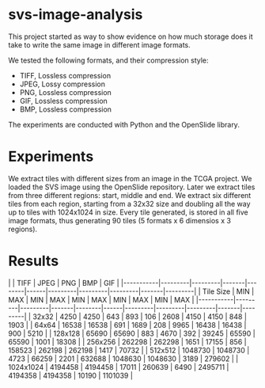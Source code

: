 # svs-image-analysis

This project started as way to show evidence on how much storage
does it take to write the same image in different image formats.

We tested the following formats, and their compression style:
* TIFF, Lossless compression
* JPEG, Lossy compression
* PNG, Lossless compression
* GIF, Lossless compression
* BMP, Lossless compression

The experiments are conducted with Python and the OpenSlide library.

# Experiments
We extract tiles with different sizes from an image in the TCGA project.
We loaded the SVS image using the OpenSlide repository. Later we extract
tiles from three different regions: start, middle and end.
We extract six different tiles from each region, starting from a 32x32 size
and doubling all the way up to tiles with 1024x1024 in size.
Every tile generated, is stored in all five image formats, thus generating
90 tiles (5 formats x 6 dimensios x 3 regions).

# Results
|           |       TIFF        |      JPEG      |     PNG        |        BMP        |        GIF      |
|-----------|---------|---------|-------|--------|------|---------|---------|---------|-------|---------|
| Tile Size | MIN     | MAX     | MIN   | MAX    | MIN  | MAX     | MIN     | MAX     | MIN   | MAX     |
|-----------|---------|---------|-------|--------|------|---------|---------|---------|-------|---------|
| 32x32     | 4250    | 4250    | 643   | 893    | 106  | 2608    | 4150    | 4150    | 848   | 1903    |
| 64x64     | 16538   | 16538   | 691   | 1689   | 208  | 9965    | 16438   | 16438   | 900   | 5210    |
| 128x128   | 65690   | 65690   | 883   | 4670   | 392  | 39245   | 65590   | 65590   | 1001  | 18308   |
| 256x256   | 262298  | 262298  | 1651  | 17155  | 856  | 158523  | 262198  | 262198  | 1417  | 70732   |
| 512x512   | 1048730 | 1048730 | 4723  | 66259  | 2201 | 632688  | 1048630 | 1048630 | 3189  | 279602  |
| 1024x1024 | 4194458 | 4194458 | 17011 | 260639 | 6490 | 2495711 | 4194358 | 4194358 | 10190 | 1101039 |  
